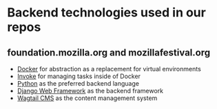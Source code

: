 # Backend technologies used in our repos

## foundation.mozilla.org and mozillafestival.org

- [Docker](https://www.docker.com/) for abstraction as a replacement for virtual environments
- [Invoke](http://www.pyinvoke.org/) for managing tasks inside of Docker
- [Python](https://www.python.org/) as the preferred backend language
- [Django Web Framework](https://www.djangoproject.com/) as the backend framework
- [Wagtail CMS](https://wagtail.io/) as the content management system
